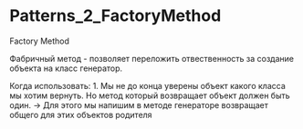 # Patterns_2_FactoryMethod


Factory Method

Фабричный метод - позволяет переложить отвественность за создание объекта на класс генератор.

Когда использовать: 
      1. Мы не до конца уверены объект какого класса мы хотим вернуть. Но метод который возвращает объект должен быть один.
      -> Для этого мы напишим в методе генераторе возвращает общего для этих объектов родителя
